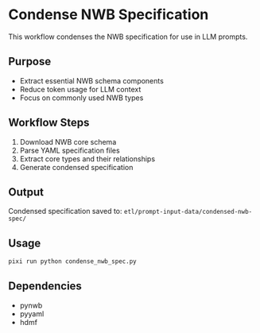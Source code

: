 # Condense NWB Specification

This workflow condenses the NWB specification for use in LLM prompts.

## Purpose

- Extract essential NWB schema components
- Reduce token usage for LLM context
- Focus on commonly used NWB types

## Workflow Steps

1. Download NWB core schema
2. Parse YAML specification files
3. Extract core types and their relationships
4. Generate condensed specification

## Output

Condensed specification saved to: `etl/prompt-input-data/condensed-nwb-spec/`

## Usage

```bash
pixi run python condense_nwb_spec.py
```

## Dependencies

- pynwb
- pyyaml
- hdmf
